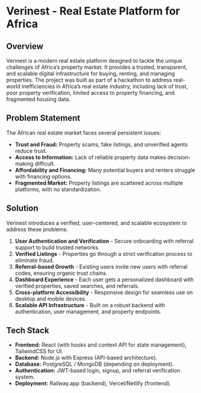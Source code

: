 # Verinest - Real Estate Platform for Africa

## Overview
Verinest is a modern real estate platform designed to tackle the unique challenges of Africa’s property market. It provides a trusted, transparent, and scalable digital infrastructure for buying, renting, and managing properties. The project was built as part of a hackathon to address real-world inefficiencies in Africa’s real estate industry, including lack of trust, poor property verification, limited access to property financing, and fragmented housing data.

## Problem Statement
The African real estate market faces several persistent issues:
- **Trust and Fraud:** Property scams, fake listings, and unverified agents reduce trust.
- **Access to Information:** Lack of reliable property data makes decision-making difficult.
- **Affordability and Financing:** Many potential buyers and renters struggle with financing options.
- **Fragmented Market:** Property listings are scattered across multiple platforms, with no standardization.

## Solution
Verinest introduces a verified, user-centered, and scalable ecosystem to address these problems:
1. **User Authentication and Verification** - Secure onboarding with referral support to build trusted networks.
2. **Verified Listings** - Properties go through a strict verification process to eliminate fraud.
3. **Referral-based Growth** - Existing users invite new users with referral codes, ensuring organic trust chains.
4. **Dashboard Experience** - Each user gets a personalized dashboard with verified properties, saved searches, and referrals.
5. **Cross-platform Accessibility** - Responsive design for seamless use on desktop and mobile devices.
6. **Scalable API Infrastructure** - Built on a robust backend with authentication, user management, and property endpoints.

## Tech Stack
- **Frontend:** React (with hooks and context API for state management), TailwindCSS for UI.
- **Backend:** Node.js with Express (API-based architecture).
- **Database:** PostgreSQL / MongoDB (depending on deployment).
- **Authentication:** JWT-based login, signup, and referral verification system.
- **Deployment:** Railway.app (backend), Vercel/Netlify (frontend).